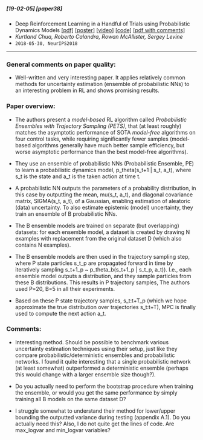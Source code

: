 ##### [19-02-05] [paper38]
- Deep Reinforcement Learning in a Handful of Trials using Probabilistic Dynamics Models [[pdf]](https://arxiv.org/abs/1805.12114) [[poster]](https://kchua.github.io/misc/poster.pdf) [[video]](https://youtu.be/3d8ixUMSiL8) [[code]](https://github.com/kchua/handful-of-trials) [[pdf with comments]](https://github.com/fregu856/papers/blob/master/commented_pdfs/Deep%20Reinforcement%20Learning%20in%20a%20Handful%20of%20Trials%20using%20Probabilistic%20Dynamics%20Models.pdf)
- *Kurtland Chua, Roberto Calandra, Rowan McAllister, Sergey Levine*
- `2018-05-30, NeurIPS2018`

****

### General comments on paper quality:
- Well-written and very interesting paper. It applies relatively common methods for uncertainty estimation (ensemble of probabilistic NNs) to an interesting problem in RL and shows promising results.

### Paper overview:
- The authors present a *model-based* RL algorithm called _Probabilistic Ensembles with Trajectory Sampling (PETS)_, that (at least roughly) matches the asymptotic performance of SOTA *model-free* algorithms on four control tasks, while requiring significantly fewer samples (model-based algorithms generally have much better sample efficiency, but worse asymptotic performance than the best model-free algorithms).

- They use an ensemble of probabilistic NNs (Probabilistic Ensemble, PE) to learn a probabilistic dynamics model, p_theta(s_t+1 | s_t, a_t), where s_t is the state and a_t is the taken action at time t. 

- A probabilistic NN outputs the parameters of a probability distribution, in this case by outputting the mean, mu(s_t, a_t), and diagonal covariance matrix, SIGMA(s_t, a_t), of a Gaussian, enabling estimation of aleatoric (data) uncertainty. To also estimate epistemic (model) uncertainty, they train an ensemble of B probabilistic NNs.

- The B ensemble models are trained on separate (but overlapping) datasets: for each ensemble model, a dataset is created by drawing N examples with replacement from the original dataset D (which also contains N examples).

- The B ensemble models are then used in the trajectory sampling step, where P state particles s_t_p are propagated forward in time by iteratively sampling s_t+1_p ~ p_theta_b(s_t+1_p | s_t_p, a_t)). I.e., each ensemble model outputs a distribution, and they sample particles from these B distributions. This results in P trajectory samples, The authors used P=20, B=5 in all their experiments.

- Based on these P state trajectory samples, s_t:t+T_p (which we hope approximate the true distribution over trajectories s_t:t+T), MPC is finally used to compute the next action a_t. 

### Comments:
- Interesting method. Should be possible to benchmark various uncertainty estimation techniques using their setup, just like they compare probabilistic/deterministic ensembles and probabilistic networks. I found it quite interesting that a single probabilistic network (at least somewhat) outperformed a deterministic ensemble (perhaps this would change with a larger ensemble size though?).

- Do you actually need to perform the bootstrap procedure when training the ensemble, or would you get the same performance by simply training all B models on the same dataset D?

- I struggle somewhat to understand their method for lower/upper bounding the outputted variance during testing (appendix A.1). Do you actually need this? Also, I do not quite get the lines of code. Are max_logvar and min_logvar variables?
